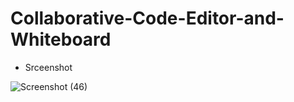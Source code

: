 # Collaborative-Code-Editor-and-Whiteboard

* Srceenshot

![Screenshot (46)](https://user-images.githubusercontent.com/68686641/117140229-cda3df80-adca-11eb-9fda-ed0face8e09b.png)
